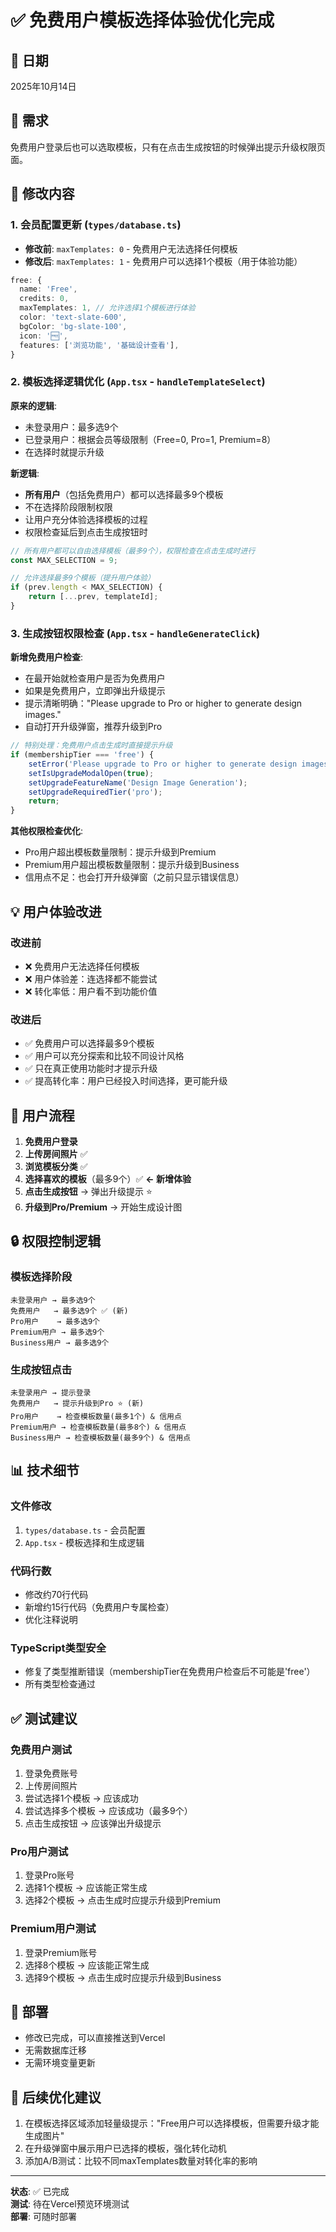 # ✅ 免费用户模板选择体验优化完成

## 📅 日期
2025年10月14日

## 🎯 需求
免费用户登录后也可以选取模板，只有在点击生成按钮的时候弹出提示升级权限页面。

## 🔧 修改内容

### 1. 会员配置更新 (`types/database.ts`)
- **修改前**: `maxTemplates: 0` - 免费用户无法选择任何模板
- **修改后**: `maxTemplates: 1` - 免费用户可以选择1个模板（用于体验功能）

```typescript
free: {
  name: 'Free',
  credits: 0,
  maxTemplates: 1, // 允许选择1个模板进行体验
  color: 'text-slate-600',
  bgColor: 'bg-slate-100',
  icon: '🆓',
  features: ['浏览功能', '基础设计查看'],
}
```

### 2. 模板选择逻辑优化 (`App.tsx` - `handleTemplateSelect`)
**原来的逻辑**:
- 未登录用户：最多选9个
- 已登录用户：根据会员等级限制（Free=0, Pro=1, Premium=8）
- 在选择时就提示升级

**新逻辑**:
- **所有用户**（包括免费用户）都可以选择最多9个模板
- 不在选择阶段限制权限
- 让用户充分体验选择模板的过程
- 权限检查延后到点击生成按钮时

```typescript
// 所有用户都可以自由选择模板（最多9个），权限检查在点击生成时进行
const MAX_SELECTION = 9;

// 允许选择最多9个模板（提升用户体验）
if (prev.length < MAX_SELECTION) {
    return [...prev, templateId];
}
```

### 3. 生成按钮权限检查 (`App.tsx` - `handleGenerateClick`)
**新增免费用户检查**:
- 在最开始就检查用户是否为免费用户
- 如果是免费用户，立即弹出升级提示
- 提示清晰明确："Please upgrade to Pro or higher to generate design images."
- 自动打开升级弹窗，推荐升级到Pro

```typescript
// 特别处理：免费用户点击生成时直接提示升级
if (membershipTier === 'free') {
    setError('Please upgrade to Pro or higher to generate design images.');
    setIsUpgradeModalOpen(true);
    setUpgradeFeatureName('Design Image Generation');
    setUpgradeRequiredTier('pro');
    return;
}
```

**其他权限检查优化**:
- Pro用户超出模板数量限制：提示升级到Premium
- Premium用户超出模板数量限制：提示升级到Business
- 信用点不足：也会打开升级弹窗（之前只显示错误信息）

## 💡 用户体验改进

### 改进前
- ❌ 免费用户无法选择任何模板
- ❌ 用户体验差：连选择都不能尝试
- ❌ 转化率低：用户看不到功能价值

### 改进后
- ✅ 免费用户可以选择最多9个模板
- ✅ 用户可以充分探索和比较不同设计风格
- ✅ 只在真正使用功能时才提示升级
- ✅ 提高转化率：用户已经投入时间选择，更可能升级

## 🎨 用户流程

1. **免费用户登录**
2. **上传房间照片** ✅
3. **浏览模板分类** ✅
4. **选择喜欢的模板**（最多9个）✅ **← 新增体验**
5. **点击生成按钮** → 弹出升级提示 ⭐
6. **升级到Pro/Premium** → 开始生成设计图

## 🔒 权限控制逻辑

### 模板选择阶段
```
未登录用户 → 最多选9个
免费用户   → 最多选9个 ✅ (新)
Pro用户    → 最多选9个
Premium用户 → 最多选9个
Business用户 → 最多选9个
```

### 生成按钮点击
```
未登录用户 → 提示登录
免费用户   → 提示升级到Pro ⭐ (新)
Pro用户    → 检查模板数量(最多1个) & 信用点
Premium用户 → 检查模板数量(最多8个) & 信用点
Business用户 → 检查模板数量(最多9个) & 信用点
```

## 📊 技术细节

### 文件修改
1. `types/database.ts` - 会员配置
2. `App.tsx` - 模板选择和生成逻辑

### 代码行数
- 修改约70行代码
- 新增约15行代码（免费用户专属检查）
- 优化注释说明

### TypeScript类型安全
- 修复了类型推断错误（membershipTier在免费用户检查后不可能是'free'）
- 所有类型检查通过

## ✅ 测试建议

### 免费用户测试
1. 登录免费账号
2. 上传房间照片
3. 尝试选择1个模板 → 应该成功
4. 尝试选择多个模板 → 应该成功（最多9个）
5. 点击生成按钮 → 应该弹出升级提示

### Pro用户测试
1. 登录Pro账号
2. 选择1个模板 → 应该能正常生成
3. 选择2个模板 → 点击生成时应提示升级到Premium

### Premium用户测试
1. 登录Premium账号
2. 选择8个模板 → 应该能正常生成
3. 选择9个模板 → 点击生成时应提示升级到Business

## 🚀 部署
- 修改已完成，可以直接推送到Vercel
- 无需数据库迁移
- 无需环境变量更新

## 📝 后续优化建议
1. 在模板选择区域添加轻量级提示："Free用户可以选择模板，但需要升级才能生成图片"
2. 在升级弹窗中展示用户已选择的模板，强化转化动机
3. 添加A/B测试：比较不同maxTemplates数量对转化率的影响

---
**状态**: ✅ 已完成  
**测试**: 待在Vercel预览环境测试  
**部署**: 可随时部署

